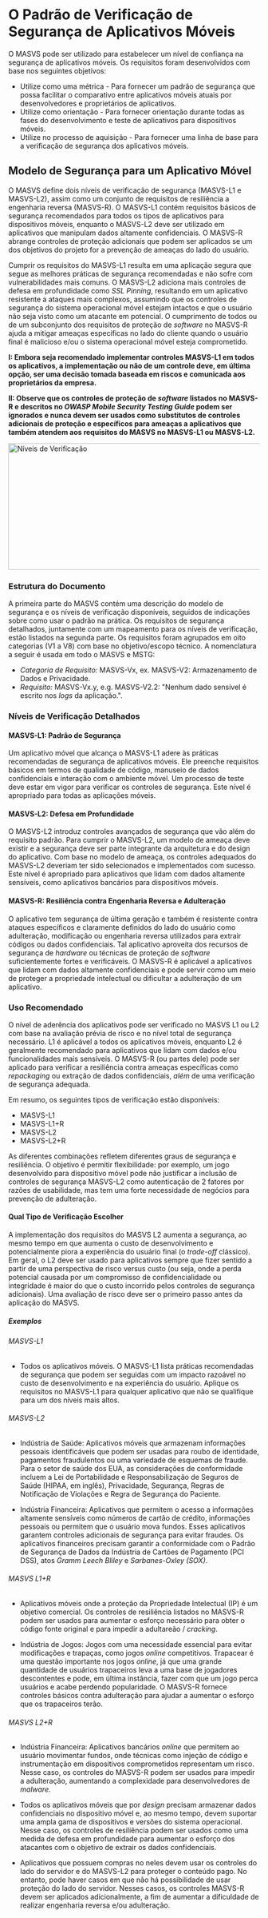 # O Padrão de Verificação de Segurança de Aplicativos Móveis

O MASVS pode ser utilizado para estabelecer um nível de confiança na segurança de aplicativos móveis. Os requisitos foram desenvolvidos com base nos seguintes objetivos:

- Utilize como uma métrica - Para fornecer um padrão de segurança que possa facilitar o comparativo entre aplicativos móveis atuais por desenvolvedores e proprietários de aplicativos.
- Utilize como orientação - Para fornecer orientação durante todas as fases do desenvolvimento e teste de aplicativos para dispositivos móveis.
- Utilize no processo de aquisição - Para fornecer uma linha de base para a verificação de segurança dos aplicativos móveis.

## Modelo de Segurança para um Aplicativo Móvel

O MASVS define dois níveis de verificação de segurança (MASVS-L1 e MASVS-L2), assim como um conjunto de requisitos de resiliência a engenharia reversa (MASVS-R). O MASVS-L1 contém requisitos básicos de segurança recomendados para todos os tipos de aplicativos para dispositivos móveis, enquanto o MASVS-L2 deve ser utilizado em aplicativos que manipulam dados altamente confidenciais. O MASVS-R abrange controles de proteção adicionais que podem ser aplicados se um dos objetivos do projeto for a prevenção de ameaças do lado do usuário.

Cumprir os requisitos do MASVS-L1 resulta em uma aplicação segura que segue as melhores práticas de segurança recomendadas e não sofre com vulnerabilidades mais comuns. O MASVS-L2 adiciona mais controles de defesa em profundidade como _SSL Pinning_, resultando em um aplicativo resistente a ataques mais complexos, assumindo que os controles de segurança do sistema operacional móvel estejam intactos e que o usuário não seja visto como um atacante em potencial. O cumprimento de todos ou de um subconjunto dos requisitos de proteção de _software_ no MASVS-R ajuda a mitigar ameaças específicas no lado do cliente quando o usuário final é malicioso e/ou o sistema operacional móvel esteja comprometido.

**I: Embora seja recomendado implementar controles MASVS-L1 em todos os aplicativos, a implementação ou não de um controle deve, em última opção, ser uma decisão tomada baseada em riscos e comunicada aos proprietários da empresa.**

**II: Observe que os controles de proteção de _software_ listados no MASVS-R e descritos no _OWASP Mobile Security Testing Guide_ podem ser ignorados e nunca devem ser usados como substitutos de controles adicionais de proteção e específicos para ameaças a aplicativos que também atendem aos requisitos do MASVS no MASVS-L1 ou MASVS-L2.**

<img src="images/masvs-levels-new.jpg" title="Níveis de Verificação" width="600px" height="253px" />

### Estrutura do Documento

A primeira parte do MASVS contém uma descrição do modelo de segurança e os níveis de verificação disponíveis, seguidos de indicações sobre como usar o padrão na prática. Os requisitos de segurança detalhados, juntamente com um mapeamento para os níveis de verificação, estão listados na segunda parte. Os requisitos foram agrupados em oito categorias (V1 a V8) com base no objetivo/escopo técnico. A nomenclatura a seguir é usada em todo o MASVS e MSTG:

- *Categoria de Requisito:* MASVS-Vx, ex. MASVS-V2: Armazenamento de Dados e Privacidade.
- *Requisito:* MASVS-Vx.y, e.g. MASVS-V2.2: "Nenhum dado sensível é escrito nos _logs_ da aplicação.".

### Níveis de Verificação Detalhados

#### MASVS-L1: Padrão de Segurança

Um aplicativo móvel que alcança o MASVS-L1 adere às práticas recomendadas de segurança de aplicativos móveis. Ele preenche requisitos básicos em termos de qualidade de código, manuseio de dados confidenciais e interação com o ambiente móvel. Um processo de teste deve estar em vigor para verificar os controles de segurança. Este nível é apropriado para todas as aplicações móveis.

#### MASVS-L2: Defesa em Profundidade

O MASVS-L2 introduz controles avançados de segurança que vão além do requisito padrão. Para cumprir o MASVS-L2, um modelo de ameaça deve existir e a segurança deve ser parte integrante da arquitetura e do design do aplicativo. Com base no modelo de ameaça, os controles adequados do MASVS-L2 deveriam ter sido selecionados e implementados com sucesso. Este nível é apropriado para aplicativos que lidam com dados altamente sensíveis, como aplicativos bancários para dispositivos móveis.

#### MASVS-R: Resiliência contra Engenharia Reversa e Adulteração

O aplicativo tem segurança de última geração e também é resistente contra ataques específicos e claramente definidos do lado do usuário como adulteração, modificação ou engenharia reversa utilizados para extrair códigos ou dados confidenciais. Tal aplicativo aproveita dos recursos de segurança de _hardware_ ou técnicas de proteção de _software_ suficientemente fortes e verificáveis. O MASVS-R é aplicável a aplicativos que lidam com dados altamente confidenciais e pode servir como um meio de proteger a propriedade intelectual ou dificultar a adulteração de um aplicativo.

### Uso Recomendado

O nível de aderência dos aplicativos pode ser verificado no MASVS L1 ou L2 com base na avaliação prévia de risco e no nível total de segurança necessário. L1 é aplicável a todos os aplicativos móveis, enquanto L2 é geralmente recomendado para aplicativos que lidam com dados e/ou funcionalidades mais sensíveis. O MASVS-R (ou partes dele) pode ser aplicado para verificar a resiliência contra ameaças específicas como _repackaging_ ou extração de dados confidenciais, _além_ de uma verificação de segurança adequada.

Em resumo, os seguintes tipos de verificação estão disponíveis:

- MASVS-L1
- MASVS-L1+R
- MASVS-L2
- MASVS-L2+R

As diferentes combinações refletem diferentes graus de segurança e resiliência. O objetivo é permitir flexibilidade: por exemplo, um jogo desenvolvido para dispositivo móvel pode não justificar a inclusão de controles de segurança MASVS-L2 como autenticação de 2 fatores por razões de usabilidade, mas tem uma forte necessidade de negócios para prevenção de adulteração.

#### Qual Tipo de Verificação Escolher

A implementação dos requisitos do MASVS L2 aumenta a segurança, ao mesmo tempo em que aumenta o custo de desenvolvimento e potencialmente piora a experiência do usuário final (o _trade-off_ clássico). Em geral, o L2 deve ser usado para aplicativos sempre que fizer sentido a partir de uma perspectiva de risco versus custo (ou seja, onde a perda potencial causada por um compromisso de confidencialidade ou integridade é maior do que o custo incorrido pelos controles de segurança adicionais). Uma avaliação de risco deve ser o primeiro passo antes da aplicação do MASVS.

##### Exemplos

###### MASVS-L1

- Todos os aplicativos móveis. O MASVS-L1 lista práticas recomendadas de segurança que podem ser seguidas com um impacto razoável no custo de desenvolvimento e na experiência do usuário. Aplique os requisitos no MASVS-L1 para qualquer aplicativo que não se qualifique para um dos níveis mais altos.

<!-- \pagebreak -->


###### MASVS-L2

- Indústria de Saúde: Aplicativos móveis que armazenam informações pessoais identificáveis que podem ser usadas para roubo de identidade, pagamentos fraudulentos ou uma variedade de esquemas de fraude. Para o setor de saúde dos EUA, as considerações de conformidade incluem a Lei de Portabilidade e Responsabilização de Seguros de Saúde (HIPAA, em inglês), Privacidade, Segurança, Regras de Notificação de Violações e Regra de Segurança do Paciente.

- Indústria Financeira: Aplicativos que permitem o acesso a informações altamente sensíveis como números de cartão de crédito, informações pessoais ou permitem que o usuário mova fundos. Esses aplicativos garantem controles adicionais de segurança para evitar fraudes. Os aplicativos financeiros precisam garantir a conformidade com o Padrão de Segurança de Dados da Indústria de Cartões de Pagamento (PCI DSS), atos _Gramm Leech Bliley_ e _Sarbanes-Oxley (SOX)_.

###### MASVS L1+R

- Aplicativos móveis onde a proteção da Propriedade Intelectual (IP) é um objetivo comercial. Os controles de resiliência listados no MASVS-R podem ser usados para aumentar o esforço necessário para obter o código fonte original e para impedir a adultareão / _cracking_.

- Indústria de Jogos: Jogos com uma necessidade essencial para evitar modificações e trapaças, como jogos _online_ competitivos. Trapacear é uma questão importante nos jogos _online_, já que uma grande quantidade de usuários trapaceiros leva a uma base de jogadores descontentes e pode, em última instância, fazer com que um jogo perca usuários e acabe perdendo popularidade. O MASVS-R fornece controles básicos contra adulteração para ajudar a aumentar o esforço que os trapaceiros terão.

###### MASVS L2+R

- Indústria Financeira: Aplicativos bancários _online_ que permitem ao usuário movimentar fundos, onde técnicas como injeção de código e instrumentação em dispositivos comprometidos representam um risco. Nesse caso, os controles do MASVS-R podem ser usados para impedir a adulteração, aumentando a complexidade para desenvolvedores de _malware_.

- Todos os aplicativos móveis que por _design_ precisam armazenar dados confidenciais no dispositivo móvel e, ao mesmo tempo, devem suportar uma ampla gama de dispositivos e versões do sistema operacional. Nesse caso, os controles de resiliência podem ser usados como uma medida de defesa em profundidade para aumentar o esforço dos atacantes com o objetivo de extrair os dados confidenciais.

- Aplicativos que possuem compras no neles devem usar os controles do lado do servidor e do MASVS-L2 para proteger o conteúdo pago. No entanto, pode haver casos em que não há possibilidade de usar proteção do lado do servidor. Nesses casos, os controles MASVS-R devem ser aplicados adicionalmente, a fim de aumentar a dificuldade de realizar engenharia reversa e/ou adulteração.
